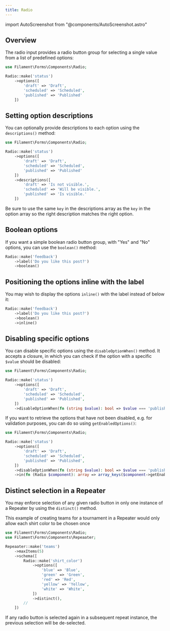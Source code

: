 ```yaml
---
title: Radio
---
```

import AutoScreenshot from "@components/AutoScreenshot.astro"

## Overview

The radio input provides a radio button group for selecting a single value from a list of predefined options:

```php
use Filament\Forms\Components\Radio;

Radio::make('status')
    ->options([
        'draft' => 'Draft',
        'scheduled' => 'Scheduled',
        'published' => 'Published'
    ])
```

<AutoScreenshot name="forms/fields/radio/simple" alt="Radio" version="3.x" />

## Setting option descriptions

You can optionally provide descriptions to each option using the `descriptions()` method:

```php
use Filament\Forms\Components\Radio;

Radio::make('status')
    ->options([
        'draft' => 'Draft',
        'scheduled' => 'Scheduled',
        'published' => 'Published'
    ])
    ->descriptions([
        'draft' => 'Is not visible.',
        'scheduled' => 'Will be visible.',
        'published' => 'Is visible.'
    ])
```

<AutoScreenshot name="forms/fields/radio/option-descriptions" alt="Radio with option descriptions" version="3.x" />

Be sure to use the same `key` in the descriptions array as the `key` in the option array so the right description matches the right option.

## Boolean options

If you want a simple boolean radio button group, with "Yes" and "No" options, you can use the `boolean()` method:

```php
Radio::make('feedback')
    ->label('Do you like this post?')
    ->boolean()
```

<AutoScreenshot name="forms/fields/radio/boolean" alt="Boolean radio" version="3.x" />

## Positioning the options inline with the label

You may wish to display the options `inline()` with the label instead of below it:

```php
Radio::make('feedback')
    ->label('Do you like this post?')
    ->boolean()
    ->inline()
```

<AutoScreenshot name="forms/fields/radio/inline" alt="Inline radio" version="3.x" />

## Disabling specific options

You can disable specific options using the `disableOptionWhen()` method. It accepts a closure, in which you can check if the option with a specific `$value` should be disabled:

```php
use Filament\Forms\Components\Radio;

Radio::make('status')
    ->options([
        'draft' => 'Draft',
        'scheduled' => 'Scheduled',
        'published' => 'Published',
    ])
    ->disableOptionWhen(fn (string $value): bool => $value === 'published')
```

<AutoScreenshot name="forms/fields/radio/disabled-option" alt="Radio with disabled option" version="3.x" />

If you want to retrieve the options that have not been disabled, e.g. for validation purposes, you can do so using `getEnabledOptions()`:

```php
use Filament\Forms\Components\Radio;

Radio::make('status')
    ->options([
        'draft' => 'Draft',
        'scheduled' => 'Scheduled',
        'published' => 'Published',
    ])
    ->disableOptionWhen(fn (string $value): bool => $value === 'published')
    ->in(fn (Radio $component): array => array_keys($component->getEnabledOptions()))
```

## Distinct selection in a Repeater

You may enforce selection of any given radio button in only one instance of a Repeater by using the `distinct()` method.

This example of creating teams for a tournament in a Repeater would only allow each shirt color to be chosen once

```php
use Filament\Forms\Components\Radio;
use Filament\Forms\Components\Repeaater;

Repeaater::make('teams')
    ->maxItems(5)
    ->schema([  
        Radio::make('shirt_color')
            ->options([
                'blue' => 'Blue',
                'green' => 'Green',
                'red' => 'Red',
                'yellow' => 'Yellow',
                'white' => 'White',
            ])
            ->distinct(),
        //
    ])
```

If any radio button is selected again in a subsequent repeat instance, the previous selection will be de-selected.
